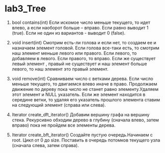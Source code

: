 # lab3_Tree
1. bool contains(int)
Если искомое число меньше текущего, то идет влево, а если наоборот  больше – вправо. Если равно выводит 1 (true). Если не один из вариантов - выводит 0 (false).

2. void insert(int)
	Смотрим есть-ли голова и если нет, то создаем ее и назначаем элемент головой. Если голова все-таки есть, то смотрим наш элемент меньше левого или правого. Если левого, то добавляем в левого. Если правого, то вправо. Если же существует левый элемент , правый не существует и наш элемент больше левого, то наш элемент это правый элемент.

3. void remove(int)
	Сравниваем число с ветками дерева. Если число меньше текущего, то двигаемся влево иначе в право. Продолжаем движение по дереву пока число не станет равно элементу.Удаляем этот элемент и NULL  указатель. Если же элемент находится в середине ветки, то удаляя его указатель прошлого элемента ставим на следующий элемент (справа или слева).

4. Iterator create_dft_iterator()
	Добавим вершину графа на вершину стека. Рекурсивно обходим дерево в глубину (сначала влево, затем вправо) пока не пройдем все элементы дерева.

5. Iterator create_bft_iterator() 
	Создайте пустую очередь.Начинаем с root. Цикл от 0 до size. Поставить в очередь потомков текущего узла (сначала слева, затем справа).
